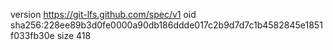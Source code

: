 version https://git-lfs.github.com/spec/v1
oid sha256:228ee89b3d0fe0000a90db186ddde017c2b9d7d7c1b4582845e1851f033fb30e
size 418
